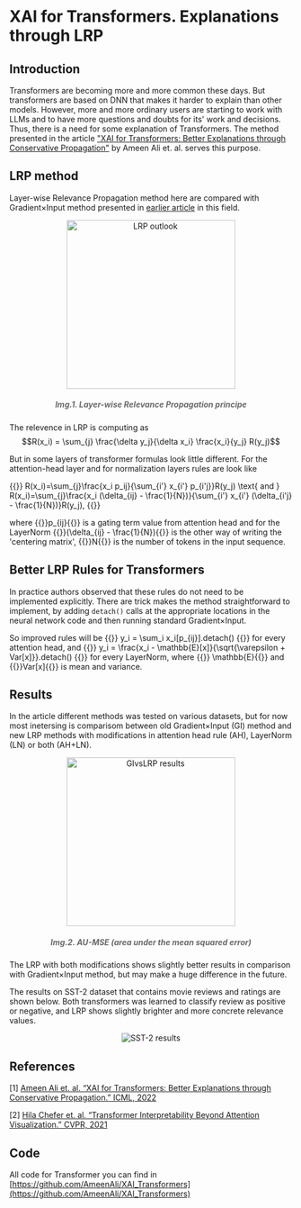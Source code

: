 # XAI for Transformers. Explanations through LRP

## Introduction

Transformers are becoming more and more common these days. But transformers are based on DNN that makes it harder to explain than other models. However, more and more ordinary users are starting to work with LLMs and to have more questions and doubts for its' work and decisions. Thus, there is a need for some explanation of Transformers. The method presented in the article ["XAI for Transformers: Better Explanations through Conservative Propagation"](https://proceedings.mlr.press/v162/ali22a/ali22a.pdf) by Ameen Ali et. al. serves this purpose. 

## LRP method

Layer-wise Relevance Propagation method here are compared with Gradient×Input method presented in [earlier article](https://openaccess.thecvf.com/content/CVPR2021/papers/Chefer_Transformer_Interpretability_Beyond_Attention_Visualization_CVPR_2021_paper.pdf) in this field.

<p align="center">
    <img src="/xai_for_transformers/1.png" width='300' alt="LRP outlook"/>
</p>
<h5><font color="DimGray"><center>Img.1. Layer-wise Relevance Propagation principe</center></font></h5>

The relevence in LRP is computing as
$$R(x_i) = \sum_{j} \frac{\delta y_j}{\delta x_i} \frac{x_i}{y_j} R(y_j)$$

But in some layers of transformer formulas look little different. For the attention-head layer and for normalization layers rules are look like

{{<katex display>}}
R(x_i)=\sum_{j}\frac{x_i p_ij}{\sum_{i'} x_{i'} p_{i'j}}R(y_j) \text{ and } R(x_i)=\sum_{j}\frac{x_i (\delta_{ij} - \frac{1}{N})}{\sum_{i'} x_{i'} (\delta_{i'j} - \frac{1}{N})}R(y_j),
{{</katex>}}


where {{<katex>}}p_{ij}{{</katex>}} is a gating term value from attention head and for the LayerNorm {{<katex>}}(\delta_{ij} - \frac{1}{N}){{</katex>}} is the other way of writing the 'centering matrix', {{<katex>}}N{{</katex>}} is the number of tokens in the input sequence.

## Better LRP Rules for Transformers

In practice authors observed that these rules do not need to be implemented explicitly. There are trick makes the method straightforward to implement, by adding `detach()` calls at the appropriate locations in the neural network code and then running standard Gradient×Input.

So improved rules will be
{{<katex display>}}
y_i = \sum_i x_i[p_{ij}].detach()
{{</katex>}}
for every attention head, and
{{<katex display>}}
y_i = \frac{x_i - \mathbb{E}[x]}{\sqrt{\varepsilon + Var[x]}}.detach()
{{</katex>}}
for every LayerNorm, where {{<katex>}} \mathbb{E}{{</katex>}} and {{<katex>}}Var[x]{{</katex>}} is mean and variance.

## Results
In the article different methods was tested on various datasets, but for now most inetersing is comparisom between old Gradient×Input (GI) method and new LRP methods with modifications in attention head rule (AH), LayerNorm (LN) or both (AH+LN).

<p align="center">
    <img src="/xai_for_transformers/2.png" width='300' alt="GIvsLRP results"/>
</p>
<h5><font color="DimGray"><center>Img.2. AU-MSE (area under the mean squared error)
</center></font></h5>

The LRP with both modifications shows slightly better results in comparison with Gradient×Input method, but may make a huge difference in the future.

The results on SST-2 dataset that contains movie reviews and ratings are shown below. Both transformers was learned to classify review as positive or negative, and LRP shows slightly brighter and more concrete relevance values.

<p align="center">
    <img src="/xai_for_transformers/4.png" alt="SST-2 results"/>
</p>

## References
[1] [Ameen Ali et. al. “XAI for Transformers: Better Explanations through Conservative Propagation.” ICML, 2022](https://proceedings.mlr.press/v162/ali22a.html)

[2] [Hila Chefer et. al. “Transformer Interpretability Beyond Attention Visualization.” CVPR, 2021](https://openaccess.thecvf.com/content/CVPR2021/papers/Chefer_Transformer_Interpretability_Beyond_Attention_Visualization_CVPR_2021_paper.pdf)

## Code

All code for Transformer you can find in [https://github.com/AmeenAli/XAI_Transformers](https://github.com/AmeenAli/XAI_Transformers)

